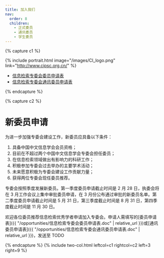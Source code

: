 ```yaml
---
title: 加入我们
nav:
  order: 8
  children:
    - 正式委员
    - 通讯委员
    - 学生委员
---
```


{% capture c1 %}

{% include portrait.html image="/images/CI_logo.png" link="http://www.cipsc.org.cn/" %}

<div class="sticky_sidebar">
  <ul class="no-padding margin-left-10 organizers-type-list hidden-xs" id="sidebar-nav">
    <li class=""><a href="{{ "/opportunities/信息检索专委会委员申请表.doc" | relative_url }}">信息检索专委会委员申请表</a></li>
    <li class=""><a href="{{ "/opportunities/信息检索专委会通讯委员申请表.doc" | relative_url }}">信息检索专委会通讯委员申请表</a></li>
  </ul>
</div>

{% endcapture %}

{% capture c2 %}

# <i class="fas fa-envelope"></i>新委员申请

为进一步加强专委会建设工作，新委员应具备以下条件：

1. 具备中国中文信息学会会员资格；
2. 目前在不超过两个中国中文信息学会专委会担任委员；
3. 在信息检索领域做出有影响力的科研工作；
4. 积极参加专委会过去举办的主要学术活动；
5. 未来愿意积极为专委会建设工作贡献力量；
6. 获得两位专委会现任委员推荐。

专委会按照季度发展新委员。第一季度委员申请截止时间是 2 月 28 日，执委会将在 3 月工作会议上集中审批委员申请，在 3 月份公布通过审批的新委员名单。第二季度委员申请截止时间是 5 月 31 日，第三季度截止时间是 8 月 31 日，第四季度截止时间是 11 月 30 日。

欢迎各位委员推荐信息检索优秀学者申请加入专委会。申请人需填写的[委员申请表]({{ "/opportunities/信息检索专委会委员申请表.doc" | relative_url }})或[通讯委员申请表]({{ "/opportunities/信息检索专委会通讯委员申请表.doc" | relative_url }})，发送至 TODO

{% endcapture %}
{% include two-col.html leftcol=c1 rightcol=c2 left=3 right=9 %}
